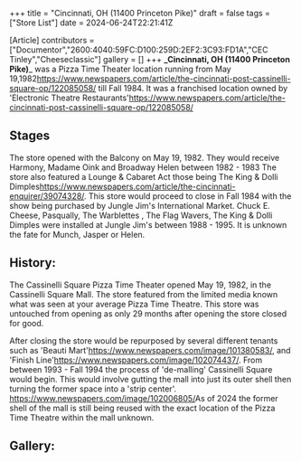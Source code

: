 +++
title = "Cincinnati, OH (11400 Princeton Pike)"
draft = false
tags = ["Store List"]
date = 2024-06-24T22:21:41Z

[Article]
contributors = ["Documentor","2600:4040:59FC:D100:259D:2EF2:3C93:FD1A","CEC Tinley","Cheeseclassic"]
gallery = []
+++
**_Cincinnati, OH (11400 Princeton Pike)**_ was a Pizza Time Theater location running from May 19,1982<ref>https://www.newspapers.com/article/the-cincinnati-post-cassinelli-square-op/122085058/</ref> till Fall 1984. It was a franchised location owned by 'Electronic Theatre Restaurants'<ref>https://www.newspapers.com/article/the-cincinnati-post-cassinelli-square-op/122085058/</ref>

## Stages ##
The store opened with the Balcony on May 19, 1982. They would receive Harmony, Madame Oink and Broadway Helen between 1982 - 1983  The store also featured a Lounge & Cabaret Act those being The King & Dolli Dimples<ref>https://www.newspapers.com/article/the-cincinnati-enquirer/39074328/</ref>. This store would proceed to close in Fall 1984 with the show being purchased by Jungle Jim's International Market. Chuck E. Cheese, Pasqually, The Warblettes , The Flag Wavers, The King & Dolli Dimples were installed at Jungle Jim's between 1988 - 1995. It is unknown the fate for Munch, Jasper or Helen. 

## History: ##
The Cassinelli Square Pizza Time Theater opened May 19, 1982, in the Cassinelli Square Mall. The store featured from the limited media known what was seen at your average Pizza Time Theatre. This store was untouched from opening as only 29 months after opening the store closed for good.  

After closing the store would be repurposed by several different tenants such as 'Beauti Mart'<ref>https://www.newspapers.com/image/101380583/</ref>, and 'Finish Line'<ref>https://www.newspapers.com/image/102074437/</ref>. From between 1993 - Fall 1994 the process of 'de-malling' Cassinelli Square would begin. This would involve gutting the mall into just its outer shell then turning the former space into a 'strip center'.  <ref>https://www.newspapers.com/image/102006805/</ref>As of 2024 the former shell of the mall is still being reused with the exact location of the Pizza Time Theatre within the mall unknown.  

## Gallery: ##
